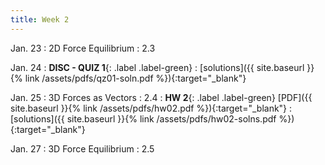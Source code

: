 ```yaml
---
title: Week 2
---
```

Jan. 23
: 2D Force Equilibrium
  : 2.3

Jan. 24
: **DISC - QUIZ 1**{: .label .label-green} 
  : [solutions]({{ site.baseurl }}{% link /assets/pdfs/qz01-soln.pdf %}){:target="_blank"}

Jan. 25
: 3D Forces as Vectors
  : 2.4
: **HW 2**{: .label .label-green} [PDF]({{ site.baseurl }}{% link /assets/pdfs/hw02.pdf %}){:target="_blank"}
  : [solutions]({{ site.baseurl }}{% link /assets/pdfs/hw02-solns.pdf %}){:target="_blank"}

Jan. 27
: 3D Force Equilibrium
  : 2.5
